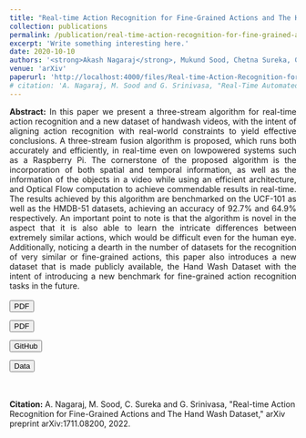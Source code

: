 ```yaml
---
title: "Real-time Action Recognition for Fine-Grained Actions and The Hand Wash Dataset"
collection: publications
permalink: /publication/real-time-action-recognition-for-fine-grained-actions-and-the-hand-wash-dataset
excerpt: 'Write something interesting here.'
date: 2020-10-10
authors: '<strong>Akash Nagaraj</strong>, Mukund Sood, Chetna Sureka, Gowri Srinivasa'
venue: 'arXiv'
paperurl: 'http://localhost:4000/files/Real-time-Action-Recognition-for-Fine-Grained-Actions-and-The-Hand-Wash-Dataset.pdf'
# citation: 'A. Nagaraj, M. Sood and G. Srinivasa, "Real-Time Automated Answer Scoring," 2018 IEEE 18th International Conference on Advanced Learning Technologies (ICALT), 2018, pp. 231-232, doi: 10.1109/ICALT.2018.00122.'
---
```


<!-- Bootstrap 4.0 -->
<link rel="stylesheet" href="https://cdn.jsdelivr.net/npm/bootstrap@4.0.0/dist/css/bootstrap.min.css" integrity="sha384-Gn5384xqQ1aoWXA+058RXPxPg6fy4IWvTNh0E263XmFcJlSAwiGgFAW/dAiS6JXm" crossorigin="anonymous">

<!-- <script src="https://code.jquery.com/jquery-3.2.1.slim.min.js" integrity="sha384-KJ3o2DKtIkvYIK3UENzmM7KCkRr/rE9/Qpg6aAZGJwFDMVNA/GpGFF93hXpG5KkN" crossorigin="anonymous"></script>
<script src="https://cdn.jsdelivr.net/npm/popper.js@1.12.9/dist/umd/popper.min.js" integrity="sha384-ApNbgh9B+Y1QKtv3Rn7W3mgPxhU9K/ScQsAP7hUibX39j7fakFPskvXusvfa0b4Q" crossorigin="anonymous"></script>
<script src="https://cdn.jsdelivr.net/npm/bootstrap@4.0.0/dist/js/bootstrap.min.js" integrity="sha384-JZR6Spejh4U02d8jOt6vLEHfe/JQGiRRSQQxSfFWpi1MquVdAyjUar5+76PVCmYl" crossorigin="anonymous"></script> -->
<!-- Bootstrap 4.0 -->


<!-- JS Popper -->
<!-- <script src="https://cdn.jsdelivr.net/npm/@popperjs/core@2.11.6/dist/umd/popper.min.js" integrity="sha384-oBqDVmMz9ATKxIep9tiCxS/Z9fNfEXiDAYTujMAeBAsjFuCZSmKbSSUnQlmh/jp3" crossorigin="anonymous"></script> -->
<!-- JS Popper -->


<!-- Boostrap 5.2.2 -->
<!-- <script src="https://cdn.jsdelivr.net/npm/bootstrap@5.2.2/dist/js/bootstrap.min.js" integrity="sha384-IDwe1+LCz02ROU9k972gdyvl+AESN10+x7tBKgc9I5HFtuNz0wWnPclzo6p9vxnk" crossorigin="anonymous"></script> -->
<!-- Boostrap 5.2.2 -->


<!-- Font Awesome -->
<link rel="stylesheet" href="https://cdnjs.cloudflare.com/ajax/libs/font-awesome/6.2.0/css/all.min.css" integrity="sha512-xh6O/CkQoPOWDdYTDqeRdPCVd1SpvCA9XXcUnZS2FmJNp1coAFzvtCN9BmamE+4aHK8yyUHUSCcJHgXloTyT2A==" crossorigin="anonymous" referrerpolicy="no-referrer" />
<!-- Font Awesome -->


<div style="text-align: justify; text-justify: inter-word;"><strong>Abstract:</strong> In this paper we present a three-stream algorithm for real-time action recognition and a new dataset of handwash videos, with the intent of aligning action recognition with real-world constraints to yield effective conclusions. A three-stream fusion algorithm is proposed, which runs both accurately and efficiently, in real-time even on lowpowered systems such as a Raspberry Pi. The cornerstone of the proposed algorithm is the incorporation of both spatial and temporal information, as well as the information of the objects in a video while using an efficient architecture, and Optical Flow computation to achieve commendable results in real-time. The results achieved by this algorithm are benchmarked on the UCF-101 as well as the HMDB-51 datasets, achieving an accuracy of 92.7% and 64.9% respectively. An important point to note is that the algorithm is novel in the aspect that it is also able to learn the intricate differences between extremely similar actions, which would be difficult even for the human eye. Additionally, noticing a dearth in the number of datasets for the recognition of very similar or fine-grained actions, this paper also introduces a new dataset that is made publicly available, the Hand Wash Dataset with the intent of introducing a new benchmark for fine-grained action recognition tasks in the future.</div>
<br>
<div>
<a style="text-decoration: none;" target="_blank" href="http://localhost:4000/files/Real-time-Action-Recognition-for-Fine-Grained-Actions-and-The-Hand-Wash-Dataset.pdf"><button type="button" class="btn btn-primary"><i class="fa-solid fa-file-pdf"></i> PDF</button></a>

<a style="text-decoration: none;" target="_blank" href="http://localhost:4000/files/Real-time-Action-Recognition-for-Fine-Grained-Actions-and-The-Hand-Wash-Dataset.pdf"><button type="button" class="btn btn-outline-primary"><i class="fa-solid fa-file-pdf"></i> PDF</button></a>

<a style="text-decoration: none;" target="_blank" href="https://github.com/grassknoted/Modified-Two-Stream-Fusion-for-Real-time-ActionRecognition"><button type="button" class="btn btn-info"><i class="fa-brands fa-github"></i> GitHub</button></a>

<a style="text-decoration: none;" target="_blank" href="https://www.kaggle.com/datasets/realtimear/hand-wash-dataset/data"><button type="button" class="btn btn-warning"><i class="fa-solid fa-database"></i> Data</button></a>
</div>
<br><br>
<strong>Citation:</strong> A. Nagaraj, M. Sood, C. Sureka and G. Srinivasa, "Real-time Action Recognition for Fine-Grained Actions and The Hand Wash Dataset," arXiv preprint arXiv:1711.08200, 2022.
